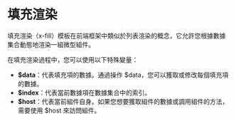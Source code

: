 <template is="exm-article">
<a href="../../publics/examples/fill/demo.html" preview></a>
<a href="../../publics/examples/fill/test-demo.html" main></a>
</template>

# 填充渲染

填充渲染（x-fill）模板在前端框架中類似於列表渲染的概念，它允許您根據數據集合動態地渲染一組微型組件。

在填充渲染過程中，您可以使用以下特殊變量：

- **$data**：代表填充項的數據。通過操作 $data，您可以獲取或修改每個填充項的數據。
- **$index**：代表當前數據項在數據集合中的索引。
- **$host**：代表當前組件自身。如果您想要獲取組件的數據或調用組件的方法，需要使用 $host 來訪問組件。


